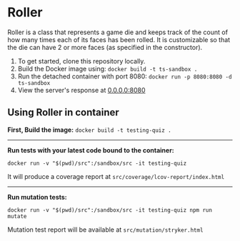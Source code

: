 # Roller

Roller is a class that represents a game die and keeps track of the count of how many times each of its faces has been rolled. It is customizable so that the die can have 2 or more faces (as specified in the constructor).

1. To get started, clone this repository locally.
2. Build the Docker image using: `docker build -t ts-sandbox .`
3. Run the detached container with port 8080: `docker run -p 8080:8080 -d ts-sandbox`
4. View the server's response at [0.0.0.0:8080](http://0.0.0.0:8080)

## Using Roller in container

**First, Build the image:** `docker build -t testing-quiz .`

---

**Run tests with your latest code bound to the container:**

```docker run -v "$(pwd)/src":/sandbox/src -it testing-quiz```

It will produce a coverage report at `src/coverage/lcov-report/index.html`

---

**Run mutation tests:**

```docker run -v "$(pwd)/src":/sandbox/src -it testing-quiz npm run mutate```

Mutation test report will be available at `src/mutation/stryker.html`